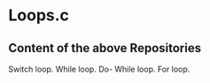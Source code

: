 # Loops.c
Content of the above Repositories
---------------------------------
Switch loop.
While loop.
Do- While loop.
For loop.
